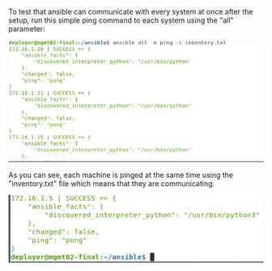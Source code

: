 To test that ansible can communicate with every system at once after the setup, run this simple ping command to each system using the "all" parameter:

![image](https://github.com/CameronAuler/Group2-Final-Project/blob/29e2a705d36d084643552f45cf35b383308cadb3/test-images/test-ansible-interactive/interact.PNG)

As you can see, each machine is pinged at the same time using the "inventory.txt" file which means that they are communicating.

![image](https://github.com/CameronAuler/Group2-Final-Project/blob/29e2a705d36d084643552f45cf35b383308cadb3/test-images/test-ansible-interactive/interact2.PNG)